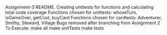 Assignment-3 README.
Creating unittests for functions and calculating total code coverage
Functions chosen for unittests: whoseTurn, isGameOver, getCost, buyCard
Functions chosen for cardtests: Adventurer, Smithy, Steward, Village
Bugs removed after branching from Assignment 2
To Execute: 
make all
make unitTests
make tests
